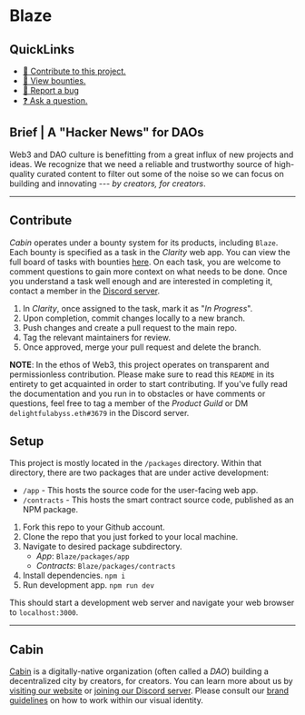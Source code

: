 # Blaze

## QuickLinks

- [🙋 Contribute to this project.](#Contribute)
- [🎯 View bounties.][4]
- [🐞 Report a bug][5]
- [❓ Ask a question.][6]

## Brief | A "Hacker News" for DAOs

Web3 and DAO culture is benefitting from a great influx of new projects
and ideas.  We recognize that we need a reliable and trustworthy source 
of high-quality curated content to filter out some of the noise so we 
can focus on building and innovating --- *by creators, for creators*.

---

## Contribute

*Cabin* operates under a bounty system for its products, including 
`Blaze`. Each bounty is specified as a task in the *Clarity* web app. 
You can view the full board of tasks with bounties [here][4]. On each 
task, you are welcome to comment questions to gain more context on what 
needs to be done. Once you understand a task well enough and are 
interested in completing it, contact a member in the [Discord server][2].

1. In *Clarity*, once assigned to the task, mark it as "*In Progress*".
2. Upon completion, commit changes locally to a new branch.
3. Push changes and create a pull request to the main repo.
4. Tag the relevant maintainers for review.
5. Once approved, merge your pull request and delete the branch.

**NOTE**: In the ethos of Web3, this project operates on transparent and 
permissionless contribution. Please make sure to read this `README` in 
its entirety to get acquainted in order to start contributing. If you've 
fully read the documentation and you run in to obstacles or have comments 
or questions, feel free to tag a member of the *Product Guild* or DM 
`delightfulabyss.eth#3679` in the Discord server.

## Setup

This project is mostly located in the `/packages` directory. Within 
that directory, there are two packages that are under active development:

  - `/app` - This hosts the source code for the user-facing web app.
  - `/contracts` - This hosts the smart contract source code, published
     as an NPM package.

1. Fork this repo to your Github account.
2. Clone the repo that you just forked to your local machine.
3. Navigate to desired package subdirectory. 
   - *App*: `Blaze/packages/app` 
   - *Contracts*: `Blaze/packages/contracts`
5. Install dependencies.  `npm i`
6. Run development app.  `npm run dev`

This should start a development web server and navigate your web browser 
to `localhost:3000`.

---

## Cabin

[Cabin][1] is a digitally-native organization (often
called a *DAO*) building a decentralized city by creators, for creators. 
You can learn more about us by [visiting our website][1] or 
[joining our Discord server][2]. Please consult our [brand guidelines][3] 
on how to work within our visual identity.

<!-- hyperlink references -->
[1]: https://www.creatorcabins.com "Cabin | Homepage"
[2]: https://discord.gg/4G6XjsCjM3 "Cabin | Discord Server"
[3]: https://github.com/CabinDAO/topo "Topo Repo| Brand Guidelines"
[4]: https://app.clarity.so/cabin/view/3039c279-2ee2-4da2-a604-dc1c23d5010c "Clarity | Bounties"
[5]: https://github.com/CabinDAO/Blaze/issues/new "Blaze repo | Report a Bug"
[6]: https://github.com/CabinDAO/Blaze/discussions "Blaze repo | Discussions"
